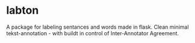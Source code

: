# labton
A package for labeling sentances and words made in flask.
Clean minimal tekst-annotation - with buildt in control of Inter-Annotator Agreement.
